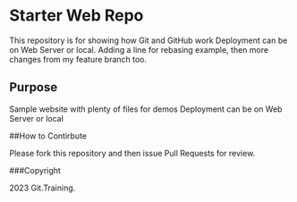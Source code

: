 # Starter Web Repo

This repository is for showing how Git and GitHub work
Deployment can be on Web Server or local. Adding a line for rebasing example, then more changes from my feature branch too.

## Purpose

Sample website with plenty of files for demos
Deployment can be on Web Server or local

##How to Contirbute

Please fork this repository and then issue Pull Requests for review.

###Copyright

2023 Git.Training.